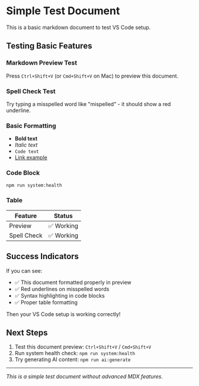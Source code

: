 # Simple Test Document

This is a basic markdown document to test VS Code setup.

## Testing Basic Features

### Markdown Preview Test
Press `Ctrl+Shift+V` (or `Cmd+Shift+V` on Mac) to preview this document.

### Spell Check Test
Try typing a misspelled word like "mispelled" - it should show a red underline.

### Basic Formatting
- **Bold text**
- *Italic text*
- `Code text`
- [Link example](https://example.com)

### Code Block
```bash
npm run system:health
```

### Table
| Feature | Status |
|---------|--------|
| Preview | ✅ Working |
| Spell Check | ✅ Working |

## Success Indicators

If you can see:
- ✅ This document formatted properly in preview
- ✅ Red underlines on misspelled words
- ✅ Syntax highlighting in code blocks
- ✅ Proper table formatting

Then your VS Code setup is working correctly!

## Next Steps

1. Test this document preview: `Ctrl+Shift+V` / `Cmd+Shift+V`
2. Run system health check: `npm run system:health`
3. Try generating AI content: `npm run ai:generate`

---

*This is a simple test document without advanced MDX features.*